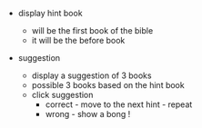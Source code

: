 


- display hint book
    - will be the first book of the bible 
    - it will be the before book

- suggestion
    - display a suggestion of 3 books
    - possible 3 books based on the hint book
    - click suggestion 
        - correct - move to the next hint - repeat 
        - wrong - show a bong ! 
